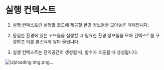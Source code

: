 # 실행 컨텍스트

1. 실행 컨텍스트란 실행할 코드에 제공할 환경 정보들을 모아놓은 객체입니다.

2. 동일한 환경에 있는 코드들을 실행할 때 필요한 환경 정보들을 모아 컨텍스트를 구성하고 이를 콜스택에 쌓아 올립니다.

3. 실행 컨텍스트는 전역공간이 생성될 때, 함수가 호출될 때 생성됩니다.

![Uploading img.png…]()
